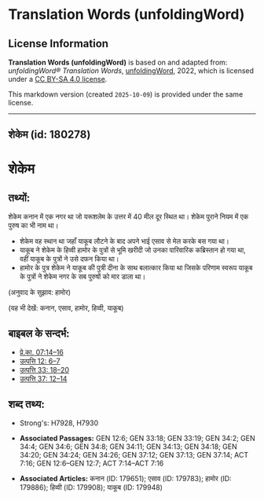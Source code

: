 # Translation Words (unfoldingWord)

## License Information

**Translation Words (unfoldingWord)** is based on and adapted from: _unfoldingWord® Translation Words_, [unfoldingWord](https://unfoldingword.org/utw), 2022, which is licensed under a [CC BY-SA 4.0 license](https://creativecommons.org/licenses/by-sa/4.0/legalcode.en).

This markdown version (created `2025-10-09`) is provided under the same license.



--------------------------------

## शेकेम (id: 180278)

शेकेम
=====

तथ्यों:
-------

शेकेम कनान में एक नगर था जो यरूशलेम के उत्तर में 40 मील दूर स्थित था। शेकेम पुराने नियम में एक पुरुष का भी नाम था।

* शेकेम वह स्थान था जहाँ याकूब लौटने के बाद अपने भाई एसाव से मेल करके बस गया था।
* याकूब ने शेकेम के हिव्वी हामोर के पुत्रों से भूमि खरीदी जो उनका पारिवारिक कब्रिस्तान हो गया था, वहीं याकूब के पुत्रों ने उसे दफन किया था।
* हामोर के पुत्र शेकेम ने याकूब की पुत्री दीना के साथ बलात्कार किया था जिसके परिणाम स्वरूप याकूब के पुत्रों ने शेकेम नगर के सब पुरुषों को मार डाला था।

(अनुवाद के सुझाव: हामोर)

(यह भी देखें: कनान, एसाव, हामोर, हिव्वी, याकूब)

बाइबल के सन्दर्भ:
-----------------

* [प्रे.का. 07:14–16](https://ref.ly/Acts7:14-Acts7:16)
* [उत्पत्ति 12: 6–7](https://ref.ly/Gen12:0)
* [उत्पत्ति 33: 18–20](https://ref.ly/Gen33:0)
* [उत्पत्ति 37: 12–14](https://ref.ly/Gen37:0)

शब्द तथ्य:
----------

* Strong's: H7928, H7930

* **Associated Passages:** GEN 12:6; GEN 33:18; GEN 33:19; GEN 34:2; GEN 34:4; GEN 34:6; GEN 34:8; GEN 34:11; GEN 34:13; GEN 34:18; GEN 34:20; GEN 34:24; GEN 34:26; GEN 37:12; GEN 37:13; GEN 37:14; ACT 7:16; GEN 12:6–GEN 12:7; ACT 7:14–ACT 7:16
* **Associated Articles:** कनान (ID: 179651); एसाव (ID: 179783); हामोर (ID: 179886); हिव्वी (ID: 179908); याकूब (ID: 179948)

